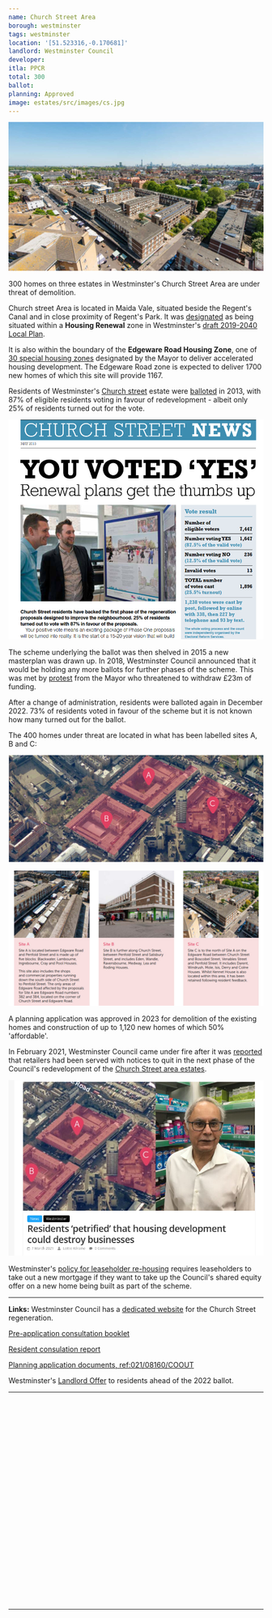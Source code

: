 ```yaml
---
name: Church Street Area
borough: westminster
tags: westminster
location: '[51.523316,-0.170681]'
landlord: Westminster Council
developer:
itla: PPCR
total: 300
ballot:
planning: Approved
image: estates/src/images/cs.jpg
---
```

![Church street estate image](src/images/cs.jpg)

300 homes on three estates in Westminster's Church Street Area are under threat of demolition.

Church street Area is located in Maida Vale, situated beside the Regent's Canal and in close proximity of Regent's Park.
It was [designated](https://lbhf.maps.arcgis.com/apps/webappviewer/index.html?id=7cab3cdf6e344a0fb24df59ed6b9bdc5) as being situated within a __Housing Renewal__ zone in Westminster's [draft 2019-2040 Local Plan](https://www.westminster.gov.uk/cityplan2040).

It is also within the boundary of the __Edgeware Road Housing Zone__, one of [30 special housing zones](https://www.london.gov.uk/what-we-do/housing-and-land/increasing-housing-supply/housing-zones#acc-i-42741) designated by the Mayor to deliver accelerated housing development. The Edgeware Road zone is expected to deliver 1700 new homes of which this site will provide 1167. 

Residents of Westminster's [Church street](https://www.estatewatch.london/estates/westminster/churchstreet/) estate were [balloted](https://www.estatewatch.london/images/church_street_news_may.pdf) in 2013, with 87% of eligible residents voting in favour of redevelopment - albeit only 25% of residents turned out for the vote.

![Church street estate image](src/images/churchstreetballot.png)

The scheme underlying the ballot was then shelved in 2015 a new masterplan was drawn up. In 2018, Westminster Council announced that it would be holding any more ballots for further phases of the scheme. This was met by [protest](https://www.westminsterextra.co.uk/article/council-chiefs-at-war-with-mayor-khan-over-estate-demolition-vote) from the Mayor who threatened to withdraw £23m of funding.

After a change of administration, residents were balloted again in December 2022. 73% of residents voted in favour of the scheme but it is not known how many turned out for the ballot.

The 400 homes under threat are located in what has been labelled sites A, B and C:

![Church street estate image](src/images/css1.jpg)

![Church street estate image](src/images/css2.jpg)

A planning application was approved in 2023 for demolition of the existing homes and construction of up to 1,120 new homes of which 50% 'affordable'.

In February 2021, Westminster Council came under fire after it was [reported](https://londonnewsonline.co.uk/residents-petrified-that-housing-development-could-destroy-businesses/) that retailers had been served with notices to quit in the next phase of the Council's redevelopment of the [Church Street area estates](https://estatewatch.london/estates/westminster/churchstreet/).

![Church street estate image](src/images/churchstreetarticle.png)

Westminster's [policy for leaseholder re-housing](https://www.westminster.gov.uk/housing-policy-and-strategy/leaseholder-policy-housing-renewal-areas) requires leaseholders to take out a new mortgage if they want to take up the Council's shared equity offer on a new home being built as part of the scheme. 

---

__Links:__
Westminster Council has a [dedicated website](https://churchstreet.org/) for the Church Street regeneration.

[Pre-application consultation booklet](https://churchstreet.org/assets/Documents/140_55-WCC-Church-Street-ABC-consultation-stage-2_Booklet_web_AW2.pdf)

[Resident consulation report](https://churchstreet.org/assets/Documents/Church-St-Consultation-Report.pdf)

[Planning application documents, ref:021/08160/COOUT](https://idoxpa.westminster.gov.uk/online-applications/applicationDetails.do?activeTab=documents&keyVal=R3DM1ZRP02T00)

Westminster's [Landlord Offer](/images/ChurchStreetLandlordOffer.pdf) to residents ahead of the 2022 ballot.

---

<!------------THE CODE BELOW RENDERS THE MAP - DO NOT EDIT! ---------------------------->

<div id="map" style="width: 100%; height: 400px;"></div>

<script>
  var map = L.map('map').setView({{ location }}, 13);
  L.tileLayer('https://tile.openstreetmap.org/{z}/{x}/{y}.png', {
  maxZoom: 19,
attribution: '&copy; <a href="http://www.openstreetmap.org/copyright">OpenStreetMap</a>'
}).addTo(map);
var circle = L.circle({{ location }}, {
    color: 'red',
    fillColor: '#f03',
    fillOpacity: 0.5,
    radius: 500
}).addTo(map);
</script>

---
